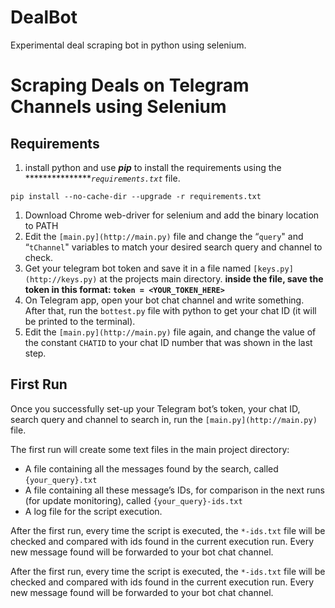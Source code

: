 # DealBot
Experimental deal scraping bot in python using selenium.

# Scraping Deals on Telegram Channels using Selenium

## Requirements

1. install python and use *********pip********* to install the requirements using the ****************`requirements.txt`* file.

`pip install --no-cache-dir --upgrade -r requirements.txt`

1. Download Chrome web-driver for selenium and add the binary location to PATH
2. Edit the `[main.py](http://main.py)` file and change the “`query`" and “`tChannel`" variables to match your desired search query and channel to check.
3. Get your telegram bot token and save it in a file named `[keys.py](http://keys.py)` at the projects main directory. **inside the file, save the token in this format: `token = <YOUR_TOKEN_HERE>`**
4. On Telegram app, open your bot chat channel and write something. After that, run the `bottest.py` file with python to get your chat ID (it will be printed to the terminal).
5.  Edit the `[main.py](http://main.py)` file again, and change the value of the constant `CHATID` to your chat ID number that was shown in the last step.

## First Run

Once you successfully set-up your Telegram bot’s token, your chat ID, search query and channel to search in, run the `[main.py](http://main.py)` file. 

The first run will create some text files in the main project directory:

- A file containing all the messages found by the search, called `{your_query}.txt`
- A file containing all these message’s IDs, for comparison in the next runs (for update monitoring), called `{your_query}-ids.txt`
- A log file for the script execution.

After the first run, every time the script is executed, the `*-ids.txt` file will be checked and compared with ids found in the current execution run. Every new message found will be forwarded to your bot chat channel.

After the first run, every time the script is executed, the `*-ids.txt` file will be checked and compared with ids found in the current execution run. Every new message found will be forwarded to your bot chat channel.
